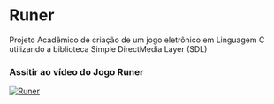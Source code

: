 # Runer
Projeto Acadêmico de criação de um jogo eletrônico em Linguagem C utilizando a biblioteca Simple DirectMedia Layer (SDL)
### Assitir ao vídeo do Jogo Runer
[![Runer](http://img.youtube.com/vi/eKK2jtkguPo/0.jpg)](http://www.youtube.com/watch?v=eKK2jtkguPo "Runer - Computação I (2019-2) CC/UFRRJ")

